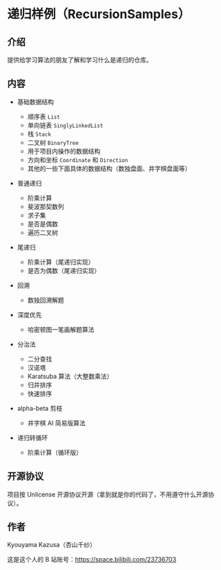 # 递归样例（RecursionSamples）

## 介绍

提供给学习算法的朋友了解和学习什么是递归的仓库。

## 内容

* 基础数据结构
  * 顺序表 `List`
  * 单向链表 `SinglyLinkedList`
  * 栈 `Stack`
  * 二叉树 `BinaryTree`
  * 用于项目内操作的数据结构
  * 方向和坐标 `Coordinate` 和 `Direction`
  * 其他的一些下面具体的数据结构（数独盘面、井字棋盘面等）
* 普通递归
  * 阶乘计算
  * 斐波那契数列
  * 求子集
  * 是否是偶数
  * 遍历二叉树
* 尾递归
  * 阶乘计算（尾递归实现）
  * 是否为偶数（尾递归实现）
* 回溯
  * 数独回溯解题
* 深度优先
  * 哈密顿图一笔画解题算法
* 分治法
  * 二分查找
  * 汉诺塔
  * Karatsuba 算法（大整数乘法）
  * 归并排序
  * 快速排序
  
* alpha-beta 剪枝
  * 井字棋 AI 简易版算法
* 递归转循环
  * 阶乘计算（循环版）


## 开源协议

项目按 Unlicense 开源协议开源（拿到就是你的代码了，不用遵守什么开源协议）。

## 作者

Kyouyama Kazusa（杏山千纱）

这是这个人的 B 站账号：https://space.bilibili.com/23736703
